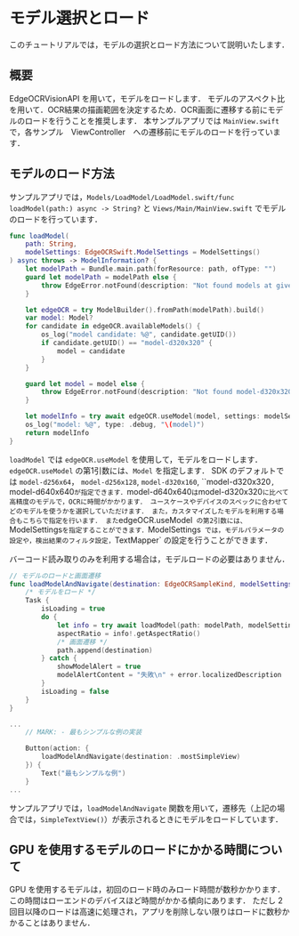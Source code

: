 # モデル選択とロード
このチュートリアルでは，モデルの選択とロード方法について説明いたします．


## 概要
EdgeOCRVisionAPI を用いて，モデルをロードします．
モデルのアスペクト比を用いて．OCR結果の描画範囲を決定するため．OCR画面に遷移する前にモデルのロードを行うことを推奨します．
本サンプルアプリでは `MainView.swift` で，各サンプル　ViewController　への遷移前にモデルのロードを行っています．


## モデルのロード方法
サンプルアプリでは，`Models/LoadModel/LoadModel.swift/func loadModel(path:) async -> String?` と `Views/Main/MainView.swift` でモデルのロードを行っています．

```swift
func loadModel(
    path: String,
    modelSettings: EdgeOCRSwift.ModelSettings = ModelSettings()
) async throws -> ModelInformation? {
    let modelPath = Bundle.main.path(forResource: path, ofType: "")
    guard let modelPath = modelPath else {
        throw EdgeError.notFound(description: "Not found models at given the path: \(path)")
    }

    let edgeOCR = try ModelBuilder().fromPath(modelPath).build()
    var model: Model?
    for candidate in edgeOCR.availableModels() {
        os_log("model candidate: %@", candidate.getUID())
        if candidate.getUID() == "model-d320x320" {
            model = candidate
        }
    }

    guard let model = model else {
        throw EdgeError.notFound(description: "Not found model-d320x320 model")
    }

    let modelInfo = try await edgeOCR.useModel(model, settings: modelSettings)
    os_log("model: %@", type: .debug, "\(model)")
    return modelInfo
}
```

`loadModel` では `edgeOCR.useModel` を使用して，モデルをロードします．
`edgeOCR.useModel` の第1引数には、`Model` を指定します．
SDK のデフォルトでは `model-d256x64`， `model-d256x128`, `model-d320x160`, ``model-d320x320`, `model-d640x640` が指定できます．
`model-d640x640` は `model-d320x320` に比べて高精度のモデルで，OCRに時間がかかります．
ユースケースやデバイスのスペックに合わせてどのモデルを使うかを選択していただけます．
また，カスタマイズしたモデルを利用する場合もこちらで指定を行います．
また `edgeOCR.useModel` の第2引数には、`ModelSettings` を指定することができます．
`ModelSettings` では，モデルパラメータの設定や，検出結果のフィルタ設定，`TextMapper` の設定を行うことができます．

バーコード読み取りのみを利用する場合は，モデルロードの必要はありません．


```swift
// モデルのロードと画面遷移
func loadModelAndNavigate(destination: EdgeOCRSampleKind, modelSettings: ModelSettings = ModelSettings()) {
    /* モデルをロード */
    Task {
        isLoading = true
        do {
            let info = try await loadModel(path: modelPath, modelSettings: modelSettings)
            aspectRatio = info!.getAspectRatio()
            /* 画面遷移 */
            path.append(destination)
        } catch {
            showModelAlert = true
            modelAlertContent = "失敗\n" + error.localizedDescription
        }
        isLoading = false
    }
}

...
    // MARK: - 最もシンプルな例の実装

    Button(action: {
        loadModelAndNavigate(destination: .mostSimpleView)
    }) {
        Text("最もシンプルな例")
    }
...
```

サンプルアプリでは，`loadModelAndNavigate` 関数を用いて，遷移先（上記の場合では，`SimpleTextView()`）が表示されるときにモデルをロードしています．


## GPU を使用するモデルのロードにかかる時間について
GPU を使用するモデルは，初回のロード時のみロード時間が数秒かかります． 
この時間はローエンドのデバイスほど時間がかかる傾向にあります．
ただし 2 回目以降のロードは高速に処理され，アプリを削除しない限りはロードに数秒かかることはありません．
